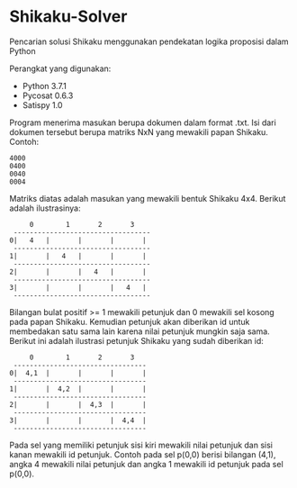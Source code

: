 # Shikaku-Solver
Pencarian solusi Shikaku menggunakan pendekatan logika proposisi dalam Python

Perangkat yang digunakan:
- Python 3.7.1
- Pycosat 0.6.3
- Satispy 1.0


Program menerima masukan berupa dokumen dalam format .txt. Isi dari dokumen tersebut berupa matriks NxN yang mewakili papan Shikaku.
Contoh:

	4000
	0400
	0040
	0004

Matriks diatas adalah masukan yang mewakili bentuk Shikaku 4x4. Berikut adalah ilustrasinya:


	     0        1       2       3
	 ----------------------------------
	0|   4   |       |       |       |
	 ----------------------------------
	1|       |   4   |       |       |
	 ----------------------------------
	2|       |       |   4   |       |
	 ----------------------------------
	3|       |       |       |   4   |
	 ----------------------------------
	 
Bilangan bulat positif >= 1 mewakili petunjuk dan 0 mewakili sel kosong pada papan Shikaku. Kemudian petunjuk akan diberikan id untuk membedakan satu sama lain karena nilai petunjuk mungkin saja sama. Berikut ini adalah ilustrasi petunjuk Shikaku yang sudah diberikan id:

	     0        1       2       3
	 ---------------------------------
	0|  4,1  |       |       |       |
	 ---------------------------------
	1|       |  4,2  |       |       |
	 ---------------------------------
	2|       |       |  4,3  |       |
	 ---------------------------------
	3|       |       |       |  4,4  |
	 ---------------------------------
	 
Pada sel yang memiliki petunjuk sisi kiri mewakili nilai petunjuk dan sisi kanan mewakili id petunjuk. Contoh pada sel p(0,0) berisi bilangan (4,1), angka 4 mewakili nilai petunjuk dan angka 1 mewakili id petunjuk pada sel p(0,0).
